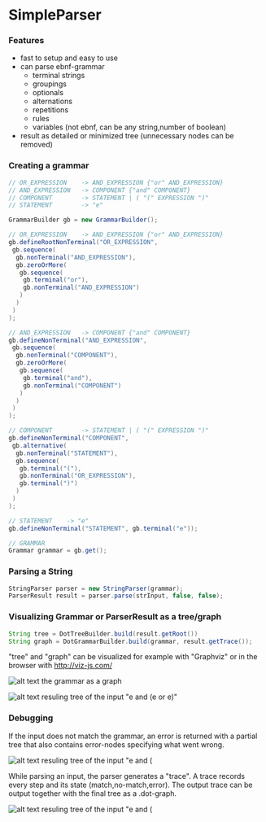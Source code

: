 # SimpleParser


### Features
- fast to setup and easy to use
- can parse ebnf-grammar
   - terminal strings
   - groupings
   - optionals
   - alternations
   - repetitions
   - rules
   - variables (not ebnf, can be any string,number of boolean)
- result as detailed or minimized tree (unnecessary nodes can be removed)



### Creating a grammar

```java
// OR_EXPRESSION 	-> AND_EXPRESSION {"or" AND_EXPRESSION}
// AND_EXPRESSION 	-> COMPONENT {"and" COMPONENT}
// COMPONENT 		-> STATEMENT | ( "(" EXPRESSION ")"
// STATEMENT		-> "e"

GrammarBuilder gb = new GrammarBuilder();

// OR_EXPRESSION 	-> AND_EXPRESSION {"or" AND_EXPRESSION}
gb.defineRootNonTerminal("OR_EXPRESSION",
 gb.sequence(
  gb.nonTerminal("AND_EXPRESSION"),
  gb.zeroOrMore(
   gb.sequence(
    gb.terminal("or"),
    gb.nonTerminal("AND_EXPRESSION")
   )
  )
 )
);

// AND_EXPRESSION 	-> COMPONENT {"and" COMPONENT}
gb.defineNonTerminal("AND_EXPRESSION",
 gb.sequence(
  gb.nonTerminal("COMPONENT"),
  gb.zeroOrMore(
   gb.sequence(
    gb.terminal("and"),
    gb.nonTerminal("COMPONENT")
   )
  )
 )
);

// COMPONENT 		-> STATEMENT | ( "(" EXPRESSION ")"
gb.defineNonTerminal("COMPONENT",
 gb.alternative(
  gb.nonTerminal("STATEMENT"),
  gb.sequence(
   gb.terminal("("),
   gb.nonTerminal("OR_EXPRESSION"),
   gb.terminal(")")
  )
 )
);

// STATEMENT	-> "e"
gb.defineNonTerminal("STATEMENT", gb.terminal("e"));

// GRAMMAR
Grammar grammar = gb.get();
```



### Parsing a String

```java
StringParser parser = new StringParser(grammar);
ParserResult result = parser.parse(strInput, false, false);
```




### Visualizing Grammar or ParserResult as a tree/graph

```java
String tree = DotTreeBuilder.build(result.getRoot())
String graph = DotGrammarBuilder.build(grammar, result.getTrace());
```
"tree" and "graph" can be visualized for example with "Graphviz" or in the browser with http://viz-js.com/

![alt text](https://i.imgur.com/HB8rLNe.png)
the grammar as a graph

![alt text](https://i.imgur.com/JdJHDs9.png)
resuling tree of the input "e and (e or e)"



### Debugging

If the input does not match the grammar, an error is returned with a partial tree that also contains error-nodes specifying what went wrong.

![alt text](https://i.imgur.com/jkrygwC.png)
resuling tree of the input "e and (

While parsing an input, the parser generates a "trace". A trace records every step and its state (match,no-match,error).
The output trace can be output together with the final tree as a .dot-graph.

![alt text](https://i.imgur.com/lWg9Ic8.png)
resuling tree of the input "e and (

